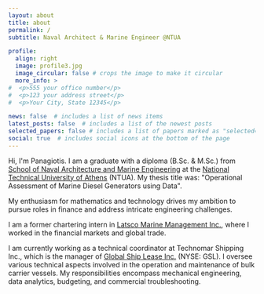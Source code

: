 ```yaml
---
layout: about
title: about
permalink: /
subtitle: Naval Architect & Marine Engineer @NTUA

profile:
  align: right
  image: profile3.jpg
  image_circular: false # crops the image to make it circular
  more_info: >
#  <p>555 your office number</p>
#  <p>123 your address street</p>
#  <p>Your City, State 12345</p>

news: false  # includes a list of news items
latest_posts: false  # includes a list of the newest posts
selected_papers: false # includes a list of papers marked as "selected={true}"
social: true  # includes social icons at the bottom of the page
---
```


Hi, I'm Panagiotis. I am a graduate with a diploma (B.Sc. & M.Sc.) from [School of Naval Architecture and Marine Engineering](http://www.naval.ntua.gr/) at the [National Technical University of Athens](https://www.ntua.gr/en/) (NTUA). My thesis title was: "Operational Assessment of Marine Diesel Generators using Data".

My enthusiasm for mathematics and technology drives my ambition to pursue roles in finance and address intricate engineering challenges.

I am a former chartering intern in [Latsco Marine Management Inc.](https://www.latsco.com/en), where I worked in the financial markets and global trade.

I am currently working as a technical coordinator at Technomar Shipping Inc., which is the manager of [Global Ship Lease Inc.](https://www.globalshiplease.com/) (NYSE: GSL). I oversee various technical aspects involved in the operation and maintenance of bulk carrier vessels. My responsibilities encompass mechanical engineering, data analytics, budgeting, and commercial troubleshooting.